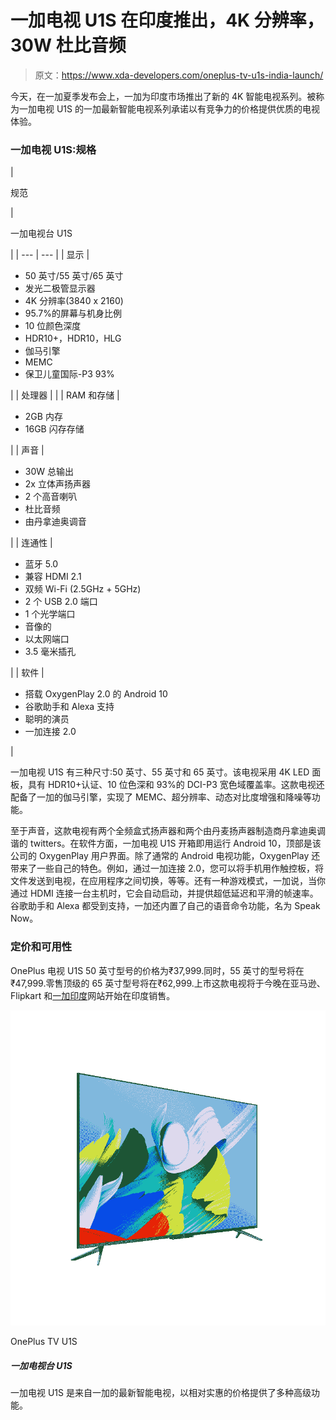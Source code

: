 # 一加电视 U1S 在印度推出，4K 分辨率，30W 杜比音频

> 原文：<https://www.xda-developers.com/oneplus-tv-u1s-india-launch/>

今天，在一加夏季发布会上，一加为印度市场推出了新的 4K 智能电视系列。被称为一加电视 U1S 的一加最新智能电视系列承诺以有竞争力的价格提供优质的电视体验。

### 一加电视 U1S:规格

| 

规范

 | 

一加电视台 U1S

 |
| --- | --- |
| 显示 | 

*   50 英寸/55 英寸/65 英寸
*   发光二极管显示器
*   4K 分辨率(3840 x 2160)
*   95.7%的屏幕与机身比例
*   10 位颜色深度
*   HDR10+，HDR10，HLG
*   伽马引擎
*   MEMC
*   保卫儿童国际-P3 93%

 |
| 处理器 |  |
| RAM 和存储 | 

*   2GB 内存
*   16GB 闪存存储

 |
| 声音 | 

*   30W 总输出
*   2x 立体声扬声器
*   2 个高音喇叭
*   杜比音频
*   由丹拿迪奥调音

 |
| 连通性 | 

*   蓝牙 5.0
*   兼容 HDMI 2.1
*   双频 Wi-Fi (2.5GHz + 5GHz)
*   2 个 USB 2.0 端口
*   1 个光学端口
*   音像的
*   以太网端口
*   3.5 毫米插孔

 |
| 软件 | 

*   搭载 OxygenPlay 2.0 的 Android 10
*   谷歌助手和 Alexa 支持
*   聪明的演员
*   一加连接 2.0

 |

一加电视 U1S 有三种尺寸:50 英寸、55 英寸和 65 英寸。该电视采用 4K LED 面板，具有 HDR10+认证、10 位色深和 93%的 DCI-P3 宽色域覆盖率。这款电视还配备了一加的伽马引擎，实现了 MEMC、超分辨率、动态对比度增强和降噪等功能。

至于声音，这款电视有两个全频盒式扬声器和两个由丹麦扬声器制造商丹拿迪奥调谐的 twitters。在软件方面，一加电视 U1S 开箱即用运行 Android 10，顶部是该公司的 OxygenPlay 用户界面。除了通常的 Android 电视功能，OxygenPlay 还带来了一些自己的特色。例如，通过一加连接 2.0，您可以将手机用作触控板，将文件发送到电视，在应用程序之间切换，等等。还有一种游戏模式，一加说，当你通过 HDMI 连接一台主机时，它会自动启动，并提供超低延迟和平滑的帧速率。谷歌助手和 Alexa 都受到支持，一加还内置了自己的语音命令功能，名为 Speak Now。

### 定价和可用性

OnePlus 电视 U1S 50 英寸型号的价格为₹37,999.同时，55 英寸的型号将在₹47,999.零售顶级的 65 英寸型号将在₹62,999.上市这款电视将于今晚在亚马逊、Flipkart 和[一加印度](https://onepluscom.pxf.io/c/2233363/916678/12532?subId1=UUxdaUeUpU2852&subId2=exda&u=https%3A%2F%2Fwww.oneplus.in%2Ftv-u1s-series)网站开始在印度销售。

 <picture>![The OnePlus TV U1S is the latest smart TV from OnePlus that offers several premium features at a relatively affordable price.](img/ed12a937127de6aa742a58dd2537c146.png)</picture> 

OnePlus TV U1S

##### 一加电视台 U1S

一加电视 U1S 是来自一加的最新智能电视，以相对实惠的价格提供了多种高级功能。